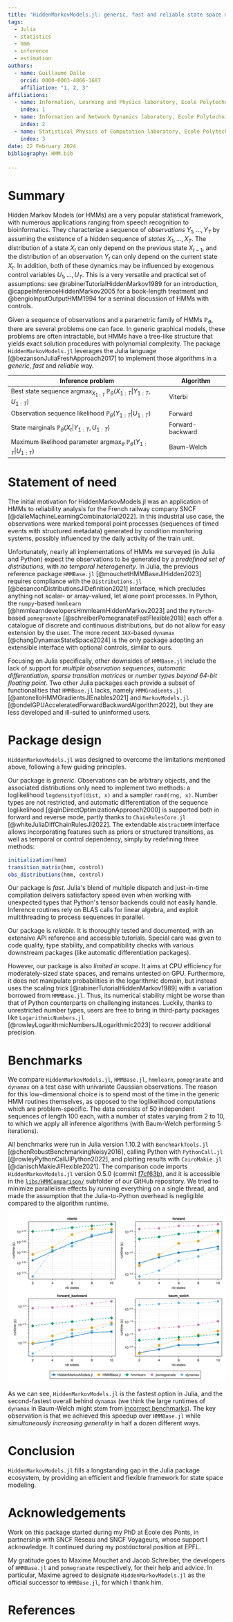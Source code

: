 ```yaml
---
title: 'HiddenMarkovModels.jl: generic, fast and reliable state space modeling'
tags:
  - Julia
  - statistics
  - hmm
  - inference
  - estimation
authors:
  - name: Guillaume Dalle
    orcid: 0000-0003-4866-1687
    affiliation: "1, 2, 3"
affiliations:
  - name: Information, Learning and Physics laboratory, Ecole Polytechnique Fédérale de Lausanne (EPFL), Station 11, CH-1015 Lausanne
    index: 1
  - name: Information and Network Dynamics laboratory, Ecole Polytechnique Fédérale de Lausanne (EPFL), Station 14, CH-1015 Lausanne
    index: 2
  - name: Statistical Physics of Computation laboratory, Ecole Polytechnique Fédérale de Lausanne (EPFL), CH-1015 Lausanne
    index: 3
date: 22 February 2024
bibliography: HMM.bib

---
```


# Summary

Hidden Markov Models (or HMMs) are a very popular statistical framework, with numerous applications ranging from speech recognition to bioinformatics.
They characterize a sequence of _observations_ $Y_1, \dots, Y_T$ by assuming the existence of a hidden sequence of _states_ $X_1, \dots, X_T$.
The distribution of a state $X_t$ can only depend on the previous state $X_{t-1}$, and the distribution of an observation $Y_t$ can only depend on the current state $X_t$.
In addition, both of these dynamics may be influenced by exogenous control variables $U_1, \dots, U_T$.
This is a very versatile and practical set of assumptions: see @rabinerTutorialHiddenMarkov1989 for an introduction, @cappeInferenceHiddenMarkov2005 for a book-length treatment and @bengioInputOutputHMM1994 for a seminal discussion of HMMs with controls.

Given a sequence of observations and a parametric family of HMMs $\mathbb{P}_\theta$, there are several problems one can face.
In generic graphical models, these problems are often intractable, but HMMs have a tree-like structure that yields exact solution procedures with polynomial complexity.
The package `HiddenMarkovModels.jl` leverages the Julia language [@bezansonJuliaFreshApproach2017] to implement those algorithms in a _generic_, _fast_ and _reliable_ way.

| Inference problem                                                                                              | Algorithm        |
| -------------------------------------------------------------------------------------------------------------- | ---------------- |
| Best state sequence              $\mathrm{argmax}_{X_{1:T}}~\mathbb{P}_\theta(X_{1:T} \vert Y_{1:T}, U_{1:T})$ | Viterbi          |
| Observation sequence likelihood  $\mathbb{P}_\theta(Y_{1:T} \vert U_{1:T})$                                    | Forward          |
| State marginals                  $\mathbb{P}_\theta(X_t \vert Y_{1:T}, U_{1:T})$                               | Forward-backward |
| Maximum likelihood parameter     $\mathrm{argmax}_\theta~\mathbb{P}_\theta(Y_{1:T} \vert U_{1:T})$             | Baum-Welch       |

# Statement of need

The initial motivation for HiddenMarkovModels.jl was an application of HMMs to reliability analysis for the French railway company SNCF [@dalleMachineLearningCombinatorial2022].
In this industrial use case, the observations were marked temporal point processes (sequences of timed events with structured metadata) generated by condition monitoring systems, possibly influenced by the daily activity of the train unit.

Unfortunately, nearly all implementations of HMMs we surveyed (in Julia and Python) expect the observations to be generated by a _predefined set of distributions_, with _no temporal heterogeneity_.
In Julia, the previous reference package `HMMBase.jl` [@mouchetHMMBaseJlHidden2023] requires compliance with the `Distributions.jl` [@besanconDistributionsJlDefinition2021] interface, which precludes anything not scalar- or array-valued, let alone point processes.
In Python, the `numpy`-based `hmmlearn` [@hmmlearndevelopersHmmlearnHiddenMarkov2023] and the `PyTorch`-based `pomegranate` [@schreiberPomegranateFastFlexible2018] each offer a catalogue of discrete and continuous distributions, but do not allow for easy extension by the user.
The more recent `JAX`-based `dynamax` [@changDynamaxStateSpace2024] is the only package adopting an extensible interface with optional controls, similar to ours.

Focusing on Julia specifically, other downsides of `HMMBase.jl` include the lack of support for _multiple observation sequences_, _automatic differentiation_, _sparse transition matrices_ or _number types beyond 64-bit floating point_.
Two other Julia packages each provide a subset of functionalities that `HMMBase.jl` lacks, namely `HMMGradients.jl` [@antonelloHMMGradientsJlEnables2021] and `MarkovModels.jl` [@ondelGPUAcceleratedForwardBackwardAlgorithm2022], but they are less developed and ill-suited to uninformed users.

# Package design

`HiddenMarkovModels.jl` was designed to overcome the limitations mentioned above, following a few guiding principles.

Our package is _generic_.
Observations can be arbitrary objects, and the associated distributions only need to implement two methods: a loglikelihood `logdensityof(dist, x)` and a sampler `rand(rng, x)`.
Number types are not restricted, and automatic differentiation of the sequence loglikelihood [@qinDirectOptimizationApproach2000] is supported both in forward and reverse mode, partly thanks to `ChainRulesCore.jl` [@whiteJuliaDiffChainRulesJl2022].
The extendable `AbstractHMM` interface allows incorporating features such as priors or structured transitions, as well as temporal or control dependency, simply by redefining three methods:

```julia
initialization(hmm)
transition_matrix(hmm, control)
obs_distributions(hmm, control)
```

Our package is _fast_.
Julia's blend of multiple dispatch and just-in-time compilation delivers satisfactory speed even when working with unexpected types that Python's tensor backends could not easily handle.
Inference routines rely on BLAS calls for linear algebra, and exploit multithreading to process sequences in parallel.

Our package is _reliable_.
It is thoroughly tested and documented, with an extensive API reference and accessible tutorials.
Special care was given to code quality, type stability, and compatibility checks with various downstream packages (like automatic differentiation packages).

However, our package is also _limited in scope_.
It aims at CPU efficiency for moderately-sized state spaces, and remains untested on GPU.
Furthermore, it does not manipulate probabilities in the logarithmic domain, but instead uses the scaling trick [@rabinerTutorialHiddenMarkov1989] with a variation borrowed from `HMMBase.jl`.
Thus, its numerical stability might be worse than that of Python counterparts on challenging instances.
Luckily, thanks to unrestricted number types, users are free to bring in third-party packages like `LogarithmicNumbers.jl` [@rowleyLogarithmicNumbersJlLogarithmic2023] to recover additional precision.

# Benchmarks

We compare `HiddenMarkovModels.jl`, `HMMBase.jl`, `hmmlearn`, `pomegranate` and `dynamax` on a test case with univariate Gaussian observations.
The reason for this low-dimensional choice is to spend most of the time in the generic HMM routines themselves, as opposed to the loglikelihood computations which are problem-specific.
The data consists of $50$ independent sequences of length $100$ each, with a number of states varying from $2$ to $10$, to which we apply all inference algorithms (with Baum-Welch performing $5$ iterations).

All benchmarks were run in Julia version 1.10.2 with `BenchmarkTools.jl` [@chenRobustBenchmarkingNoisy2016], calling Python with `PythonCall.jl` [@rowleyPythonCallJlPython2022], and plotting results with `CairoMakie.jl` [@danischMakieJlFlexible2021].
The comparison code imports `HiddenMarkovModels.jl` version 0.5.0 (commit [f7cf63b](https://github.com/gdalle/HiddenMarkovModels.jl/commit/f7cf63b48fb4853376071772ce35c55a73f57e5c)), and it is accessible in the [`libs/HMMComparison/`](https://github.com/gdalle/HiddenMarkovModels.jl/tree/f7cf63b48fb4853376071772ce35c55a73f57e5c/libs/HMMComparison) subfolder of our GitHub repository.
We tried to minimize parallelism effects by running everything on a single thread, and made the assumption that the Julia-to-Python overhead is negligible compared to the algorithm runtime.

![Benchmark of HMM packages](../libs/HMMComparison/experiments/results/benchmark.svg)

As we can see, `HiddenMarkovModels.jl` is the fastest option in Julia, and the second-fastest overall behind `dynamax` (we think the large runtimes of `dynamax` in Baum-Welch might stem from [incorrect benchmarks](https://github.com/probml/dynamax/issues/359)).
The key observation is that we achieved this speedup over `HMMBase.jl` while _simultaneously increasing generality_ in half a dozen different ways.

# Conclusion

`HiddenMarkovModels.jl` fills a longstanding gap in the Julia package ecosystem, by providing an efficient and flexible framework for state space modeling.

# Acknowledgements

Work on this package started during my PhD at École des Ponts, in partnership with SNCF Réseau and SNCF Voyageurs, whose support I acknowledge.
It continued during my postdoctoral position at EPFL.

My gratitude goes to Maxime Mouchet and Jacob Schreiber, the developers of `HMMBase.jl` and `pomegranate` respectively, for their help and advice.
In particular, Maxime agreed to designate `HiddenMarkovModels.jl` as the official successor to `HMMBase.jl`, for which I thank him.

# References